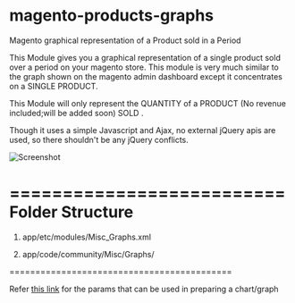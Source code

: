 magento-products-graphs
=======================

Magento graphical representation of a Product sold in a Period


This Module gives you a graphical representation of a single product sold over a period on your magento store.
This module is very much similar to the graph shown on the magento admin dashboard except it concentrates on a SINGLE PRODUCT.

This Module will only represent the QUANTITY of a PRODUCT (No revenue included;will be added soon) SOLD  .

Though it uses a simple Javascript and Ajax, no external jQuery apis are used, so there shouldn't be any jQuery conflicts.

![Screenshot](http://imgur.com/Smqer6Q)

==========================
Folder Structure
==========================


1) app/etc/modules/Misc_Graphs.xml

2) app/code/community/Misc/Graphs/


===========================================

Refer [this link](https://developers.google.com/chart/image/docs/chart_params) for the params that can be used in preparing a chart/graph
